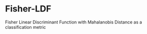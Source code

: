 # Fisher-LDF
Fisher Linear Discriminant Function with Mahalanobis Distance as a classification metric
